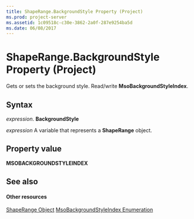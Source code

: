 ```yaml
---
title: ShapeRange.BackgroundStyle Property (Project)
ms.prod: project-server
ms.assetid: 1c09518c-c30e-3862-2a0f-287e9254ba5d
ms.date: 06/08/2017
---
```



# ShapeRange.BackgroundStyle Property (Project)
Gets or sets the background style. Read/write  **MsoBackgroundStyleIndex**.

## Syntax

 _expression_. **BackgroundStyle**

 _expression_ A variable that represents a **ShapeRange** object.


## Property value

 **MSOBACKGROUNDSTYLEINDEX**


## See also


#### Other resources


[ShapeRange Object](Project.shaperange.md)
[MsoBackgroundStyleIndex Enumeration](http://msdn.microsoft.com/en-us/library/office/ff862530%28v=office.15%29)
